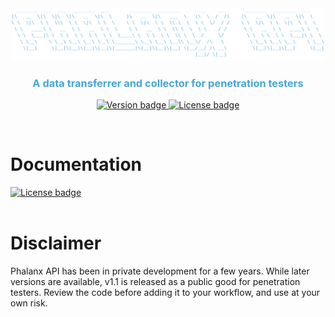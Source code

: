 <div align="center">
  <a href="https://github.com/ahzsec/phalanx-api">
    <img src="preview/logo.png" alt="Phalanx API Logo" width="500">
  </a>
  <h3 align="center" style="color:#45a5da;">A data transferrer and collector for penetration testers</h3>

  <p align="center">
    <a href="https://github.com/ahzsec/phalanx-api">
        <img src="https://img.shields.io/badge/Version-1.0.0-45a5da" alt="Version badge" width="75">
    </a>
    <a href="https://github.com/ahzsec/phalanx-api/blob/main/LICENSE.md">
        <img src="https://img.shields.io/badge/License-MIT-45a5da" alt="License badge" width="75">
    </a>
  </p>
</div>
</br>

# Documentation
<a href="https://github.com/ahzsec/phalanx-api/blob/master/DOCUMENTATION.md">
    <img src="https://img.shields.io/badge/Explore%20the%20docs%20%C2%BB-blue" alt="License badge" width="120">
</a>
</br>
</br>


# Disclaimer
Phalanx API has been in private development for a few years. While later versions are available, v1.1 is released as a public good for penetration testers. Review the code before adding it to your workflow, and use at your own risk.